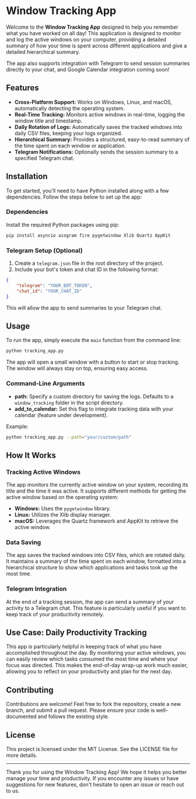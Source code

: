 # Window Tracking App

Welcome to the **Window Tracking App** designed to help you remember what you have worked on all day! This application is designed to monitor and log the active windows on your computer, providing a detailed summary of how your time is spent across different applications and give a detailed hierarchical summary.

The app also supports integration with Telegram to send session summaries directly to your chat, and Google Calendar integration coming soon!

## Features

- **Cross-Platform Support:** Works on Windows, Linux, and macOS, automatically detecting the operating system.
- **Real-Time Tracking:** Monitors active windows in real-time, logging the window title and timestamp.
- **Daily Rotation of Logs:** Automatically saves the tracked windows into daily CSV files, keeping your logs organized.
- **Hierarchical Summary:** Provides a structured, easy-to-read summary of the time spent on each window or application.
- **Telegram Notifications:** Optionally sends the session summary to a specified Telegram chat.

## Installation

To get started, you'll need to have Python installed along with a few dependencies. Follow the steps below to set up the app:

### Dependencies

Install the required Python packages using pip:

```bash
pip install asyncio aiogram fire pygetwindow Xlib Quartz AppKit
```

### Telegram Setup (Optional)

1. Create a `telegram.json` file in the root directory of the project.
2. Include your bot's token and chat ID in the following format:

```json
{
    "telegram": "YOUR_BOT_TOKEN",
    "chat_id": "YOUR_CHAT_ID"
}
```

This will allow the app to send summaries to your Telegram chat.

## Usage

To run the app, simply execute the `main` function from the command line:

```bash
python tracking_app.py
```

The app will open a small window with a button to start or stop tracking. The window will always stay on top, ensuring easy access.

### Command-Line Arguments

- **path:** Specify a custom directory for saving the logs. Defaults to a `window_tracking` folder in the script directory.
- **add_to_calendar:** Set this flag to integrate tracking data with your calendar (feature under development).

Example:

```bash
python tracking_app.py --path="your/custom/path"
```

## How It Works

### Tracking Active Windows

The app monitors the currently active window on your system, recording its title and the time it was active. It supports different methods for getting the active window based on the operating system:

- **Windows:** Uses the `pygetwindow` library.
- **Linux:** Utilizes the Xlib display manager.
- **macOS:** Leverages the Quartz framework and AppKit to retrieve the active window.

### Data Saving

The app saves the tracked windows into CSV files, which are rotated daily. It maintains a summary of the time spent on each window, formatted into a hierarchical structure to show which applications and tasks took up the most time.

### Telegram Integration

At the end of a tracking session, the app can send a summary of your activity to a Telegram chat. This feature is particularly useful if you want to keep track of your productivity remotely.

## Use Case: Daily Productivity Tracking

This app is particularly helpful in keeping track of what you have accomplished throughout the day. By monitoring your active windows, you can easily review which tasks consumed the most time and where your focus was directed. This makes the end-of-day wrap-up work much easier, allowing you to reflect on your productivity and plan for the next day.

## Contributing

Contributions are welcome! Feel free to fork the repository, create a new branch, and submit a pull request. Please ensure your code is well-documented and follows the existing style.

## License

This project is licensed under the MIT License. See the LICENSE file for more details.

---

Thank you for using the Window Tracking App! We hope it helps you better manage your time and productivity. If you encounter any issues or have suggestions for new features, don't hesitate to open an issue or reach out to us.

